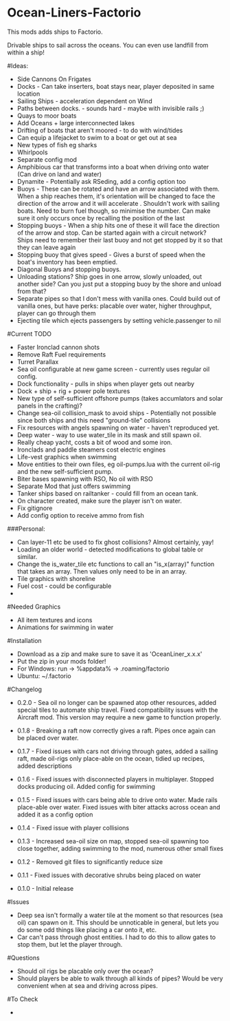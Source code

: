 # Ocean-Liners-Factorio
This mods adds ships to Factorio.

Drivable ships to sail across the oceans. You can even use landfill from within a ship!

#Ideas: <br>

* Side Cannons On Frigates <br>
* Docks - Can take inserters, boat stays near, player deposited in same location <br>
* Sailing Ships - acceleration dependent on Wind <br>
* Paths between docks. - sounds hard - maybe with invisible rails ;) <br>
* Quays to moor boats
* Add Oceans + large interconnected lakes
* Drifting of boats that aren't moored - to do with wind/tides
* Can equip a lifejacket to swim to a boat or get out at sea
* New types of fish eg sharks
* Whirlpools
* Separate config mod
* Amphibious car that transforms into a boat when driving onto water (Can drive on land and water)
* Dynamite -  Potentially ask RSeding, add a config option too
* Buoys - These can be rotated and have an arrow associated with them. When a ship reaches them, it's orientation will be changed to face the direction of the arrow and it will accelerate . Shouldn't work with sailing boats. Need to burn fuel though, so minimise the number. Can make sure it only occurs once by recalling the position of the last
* Stopping buoys - When a ship hits one of these it will face the direction of the arrow and stop. Can be started again with a circuit network? Ships need to remember their last buoy and not get stopped by it so that they can leave again
* Stopping buoy that gives speed - Gives a burst of speed when the boat's inventory has been emptied.
* Diagonal Buoys and stopping buoys.
* Unloading stations? Ship goes in one arrow, slowly unloaded, out another side? Can you just put a stopping buoy by the shore and unload from that?
* Separate pipes so that I don't mess with vanilla ones. Could build out of vanilla ones, but have perks: placable over water, higher throughput, player can go through them
* Ejecting tile which ejects passengers by setting vehicle.passenger to nil


#Current TODO <br>

* Faster Ironclad cannon shots
* Remove Raft Fuel requirements
* Turret Parallax <br>
* Sea oil configurable at new game screen - currently uses regular oil config.
* Dock functionality - pulls in ships when player gets out nearby <br>
* Dock + ship + rig + power pole textures  <br>
* New type of self-sufficient offshore pumps (takes accumlators and solar panels in the crafting)?
* Change sea-oil collision_mask to avoid ships - Potentially not possible since both ships and this need "ground-tile" collisions
* Fix resources with angels spawning on water - haven't reproduced yet.
* Deep water - way to use water_tile in its mask and still spawn oil.
* Really cheap yacht, costs a bit of wood and some iron.
* Ironclads and paddle steamers cost electric engines
* Life-vest graphics when swimming
* Move entities to their own files, eg oil-pumps.lua with the current oil-rig and the new self-sufficient pump.
* Biter bases spawning with RSO, No oil with RSO
* Separate Mod that just offers swimming
* Tanker ships based on railtanker - could fill from an ocean tank.
* On character created, make sure the player isn't on water.
* Fix gitignore
* Add config option to receive ammo from fish

###Personal:

* Can layer-11 etc be used to fix ghost collisions? Almost certainly, yay!
* Loading an older world - detected modifications to global table or similar. 
* Change the is_water_tile etc functions to call an "is_x(array)" function that takes an array. Then values only need to be in an array.
* Tile graphics with shoreline
* Fuel cost - could be configurable
* 




#Needed Graphics
* All item textures and icons
* Animations for swimming in water


#Installation <br>

* Download as a zip and make sure to save it as 'OceanLiner_x.x.x' <br>
* Put the zip in your mods folder! <br>
* For Windows:  run -> %appdata% -> .roaming/factorio <br>
* Ubuntu: ~/.factorio


#Changelog <br>

* 0.2.0 - Sea oil no longer can be spawned atop other resources, added special tiles to automate ship travel. Fixed compatibility issues with the Aircraft mod. This version may require a new game to function properly.

* 0.1.8 - Breaking a raft now correctly gives a raft. Pipes once again can be placed over water.
* 0.1.7 - Fixed issues with cars not driving through gates, added a sailing raft, made oil-rigs only place-able on the ocean, tidied up recipes, added descriptions
* 0.1.6 - Fixed issues with disconnected players in multiplayer. Stopped docks producing oil. Added config for swimming
* 0.1.5 - Fixed issues with cars being able to drive onto water. Made rails place-able over water. Fixed issues with biter attacks across ocean and added it as a config option
* 0.1.4 - Fixed issue with player collisions 
* 0.1.3 - Increased sea-oil size on map, stopped sea-oil spawning too close together, adding swimming to the mod, numerous other small fixes
* 0.1.2 - Removed git files to significantly reduce size
* 0.1.1 - Fixed issues with decorative shrubs being placed on water
* 0.1.0 - Initial release

#Issues <br>

* Deep sea isn't formally a water tile at the moment so that resources (sea oil) can spawn on it. This should be unnoticable in general, but lets you do some odd things like placing a car onto it, etc.
* Car can't pass through ghost entities. I had to do this to allow gates to stop them, but let the player through. 


#Questions <br>

* Should oil rigs be placable only over the ocean?
* Should players be able to walk through all kinds of pipes? Would be very convenient when at sea and driving across pipes.

#To Check <br>

* 

